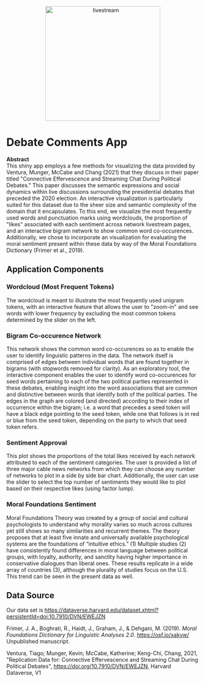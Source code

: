 <p align="center"><img src="https://blueprintchurch.tv/wp-content/uploads/2020/03/BLUEPRINT-LIVE.gif" alt="livestream" width="300"/></p>

# Debate Comments App

**Abstract**  
This shiny app employs a few methods for visualizing the data provided by Ventura, Munger, McCabe and Chang (2021) that they discuss in their paper titled "Connective Effervescence and Streaming Chat During Political Debates." This paper discusses the semantic expressions and social dynamics within live discussions surrounding the presidential debates that preceded the 2020 election. An interactive visualization is particularly suited for this dataset due to the sheer size and semantic complexity of the domain that it encapsulates. To this end, we visualize the most frequently used words and punctuation marks using wordclouds, the proportion of "likes" associated with each sentiment across network livestream pages, and an interactive bigram network to show common word co-occurences. Additionally, we chose to incorporate an visualization for evaluating the moral sentiment present within these data by way of the Moral Foundations Dictionary (Frimer et al., 2019).


## Application Components

### Wordcloud (Most Frequent Tokens)

The wordcloud is meant to illustrate the most frequently used unigram tokens, with an interactive feature that allows the user to "zoom-in" and see words with lower frequency by excluding the most common tokens determined by the slider on the left.

### Bigram Co-occurence Network

This network shows the common word co-occurences so as to enable the user to identify linguistic patterns in the data. The network itself is comprised of edges between individual words that are found together in bigrams (with stopwords removed for clarity). As an exploratory tool, the interactive component enables the user to identify word co-occurences for seed words pertaining to each of the two political parties represented in these debates, enabling insight into the word associations that are common and distinctive between words that identify both of the political parties. The edges in the graph are colored (and directed) according to their index of occurrence within the bigram; i.e. a word that precedes a seed token will have a black edge pointing to the seed token, while one that follows is in red or blue from the seed token, depending on the party to which that seed token refers.

### Sentiment Approval

This plot shows the proportions of the total likes received by each network attributed to each of the sentiment categories. The user is provided a list of three major cable news networks from which they can choose any number of networks to plot in a side by side bar chart. Additionally, the user can use the slider to select the top number of sentiments they would like to plot based on their respective likes (using factor lump).

### Moral Foundations Sentiment

Moral Foundations Theory was created by a group of social and cultural psychologists to understand why morality varies so much across cultures yet still shows so many similarities and recurrent themes. The theory proposes that at least five innate and universally available psychological systems are the foundations of “intuitive ethics.” (1) Multiple studies (2) have consistently found differences in moral language between political groups, with loyalty, authority, and sanctity having higher importance in conservative dialogues than liberal ones. These results replicate in a wide array of countries (3), although the plurality of studies focus on the U.S. This trend can be seen in the present data as well.

## Data Source

Our data set is 
https://dataverse.harvard.edu/dataset.xhtml?persistentId=doi:10.7910/DVN/EWEJZN


Frimer, J. A., Boghrati, R., Haidt, J., Graham, J., & Dehgani, M. (2019). *Moral Foundations Dictionary for Linguistic Analyses 2.0*. https://osf.io/xakyw/ Unpublished manuscript.

Ventura, Tiago; Munger, Kevin; McCabe, Katherine; Keng-Chi, Chang, 2021, "Replication Data for: Connective Effervescence and Streaming Chat During Political Debates", https://doi.org/10.7910/DVN/EWEJZN, Harvard Dataverse, V1 
